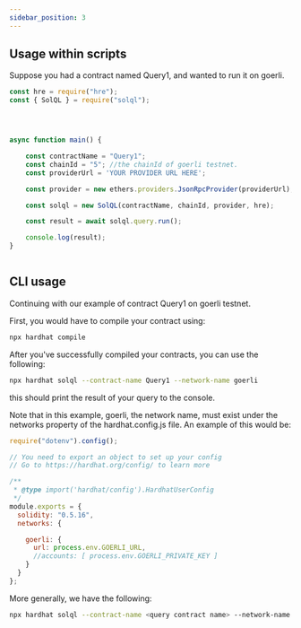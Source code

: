 ```yaml
---
sidebar_position: 3
---
```

## Usage within scripts
Suppose you had a contract named Query1, and wanted to run it on goerli.



```js
const hre = require("hre");
const { SolQL } = require("solql");




async function main() {

    const contractName = "Query1";
    const chainId = "5"; //the chainId of goerli testnet.
    const providerUrl = 'YOUR PROVIDER URL HERE';

    const provider = new ethers.providers.JsonRpcProvider(providerUrl);

    const solql = new SolQL(contractName, chainId, provider, hre);

    const result = await solql.query.run();

    console.log(result);
}



```


## CLI usage





Continuing with our example of contract Query1 on goerli testnet.


First, you would have to compile your contract using:

```bash
npx hardhat compile
```

After you've successfully compiled your contracts, you can use the following:


```bash
npx hardhat solql --contract-name Query1 --network-name goerli
```

this should print the result of your query to the console.


Note that in this example, goerli, the network name, must exist under the networks property of the hardhat.config.js file.
An example of this would be:
```js
require("dotenv").config();

// You need to export an object to set up your config
// Go to https://hardhat.org/config/ to learn more

/**
 * @type import('hardhat/config').HardhatUserConfig
 */
module.exports = {
  solidity: "0.5.16",
  networks: {

    goerli: {
      url: process.env.GOERLI_URL,
      //accounts: [ process.env.GOERLI_PRIVATE_KEY ]
    }
  }
};
```


More generally, we have the following: 
```bash
npx hardhat solql --contract-name <query contract name> --network-name <name of the network>
```



